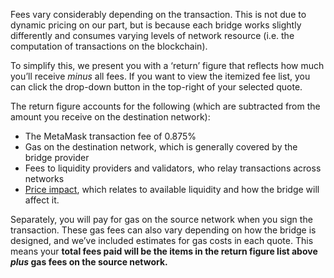 Fees vary considerably depending on the transaction. This is not due to dynamic pricing on our part, but is because each bridge works slightly differently and consumes varying levels of network resource (i.e. the computation of transactions on the blockchain).


To simplify this, we present you with a ‘return’ figure that reflects how much you’ll receive *minus* all fees. If you want to view the itemized fee list, you can click the drop-down button in the top-right of your selected quote. 


The return figure accounts for the following (which are subtracted from the amount you receive on the destination network):


* The MetaMask transaction fee of 0.875%
* Gas on the destination network, which is generally covered by the bridge provider
* Fees to liquidity providers and validators, who relay transactions across networks
* [Price impact](https://consensys.net/blog/metamask/price-impact-the-first-gotcha-of-defi-markets/), which relates to available liquidity and how the bridge will affect it.


Separately, you will pay for gas on the source network when you sign the transaction. These gas fees can also vary depending on how the bridge is designed, and we’ve included estimates for gas costs in each quote. This means your **total fees paid will be the items in the return figure list above** ***plus* gas fees on the source network.**

